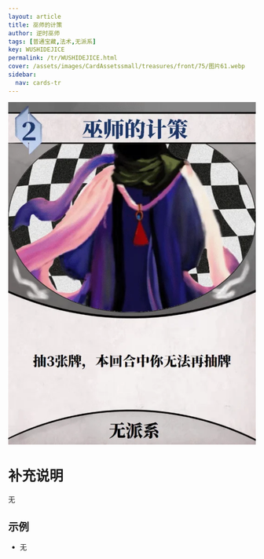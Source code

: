 ```yaml
---
layout: article
title: 巫师的计策
author: 逆时巫师
tags: [普通宝藏,法术,无派系]
key: WUSHIDEJICE
permalink: /tr/WUSHIDEJICE.html
cover: /assets/images/CardAssetssmall/treasures/front/75/图片61.webp
sidebar:
  nav: cards-tr
---
```

![](/assets/images/CardAssets/treasures/front/75/图片61.webp)

# 补充说明

无

## 示例
* 无